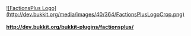 <a href="http://massivecraft.com/plugins/factions">
![FactionsPlus Logo](http://dev.bukkit.org/media/images/40/364/FactionsPlusLogoCrop.png)<br>
<br>
<b>http://dev.bukkit.org/bukkit-plugins/factionsplus/</b>
</a>
